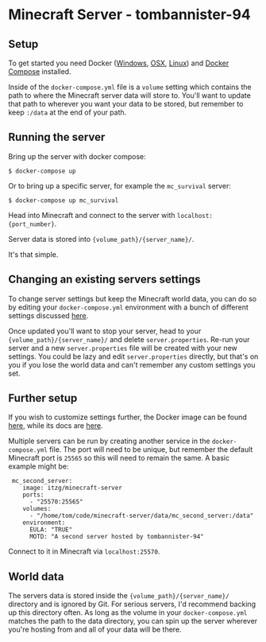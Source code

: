 Minecraft Server - tombannister-94
===================

Setup
-----

To get started you need Docker ([Windows](https://docs.docker.com/docker-for-windows/install/), [OSX](https://docs.docker.com/docker-for-mac/install/), [Linux](https://docs.docker.com/install/linux/docker-ce/centos/)) and [Docker Compose](https://docs.docker.com/compose/install/) installed.

Inside of the `docker-compose.yml` file is a `volume` setting which contains the path to where the Minecraft server data will store to. You'll want to update that path to wherever you want your data to be stored, but remember to keep `:/data` at the end of your path.


Running the server
-------------------

Bring up the server with docker compose:

    $ docker-compose up

Or to bring up a specific server, for example the `mc_survival` server:

    $ docker-compose up mc_survival

Head into Minecraft and connect to the server with `localhost:{port_number}`.

Server data is stored into `{volume_path}/{server_name}/`.

It's that simple.


Changing an existing servers settings
-------------------

To change server settings but keep the Minecraft world data, you can do so by editing your `docker-compose.yml` environment with a bunch of different settings discussed [here](https://github.com/itzg/docker-minecraft-server/blob/master/README.md).

Once updated you'll want to stop your server, head to your `{volume_path}/{server_name}/` and delete `server.properties`. Re-run your server and a new `server.properties` file will be created with your new settings. You could be lazy and edit `server.properties` directly, but that's on you if you lose the world data and can't remember any custom settings you set.


Further setup
-------------------

If you wish to customize settings further, the Docker image can be found [here](https://hub.docker.com/r/itzg/minecraft-server), while its docs are [here](https://github.com/itzg/docker-minecraft-server/blob/master/README.md).

Multiple servers can be run by creating another service in the `docker-compose.yml` file. The port will need to be unique, but remember the default Minecraft port is `25565` so this will need to remain the same. A basic example might be:

```
 mc_second_server:
    image: itzg/minecraft-server
    ports:
      - "25570:25565"
    volumes:
      - "/home/tom/code/minecraft-server/data/mc_second_server:/data"
    environment:
      EULA: "TRUE"
      MOTD: "A second server hosted by tombannister-94"
```

Connect to it in Minecraft via `localhost:25570`. 


World data
-------------------

The servers data is stored inside the `{volume_path}/{server_name}/` directory and is ignored by Git. For serious servers, I'd recommend backing up this directory often. As long as the volume in your `docker-compose.yml` matches the path to the data directory, you can spin up the server wherever you're hosting from and all of your data will be there.
